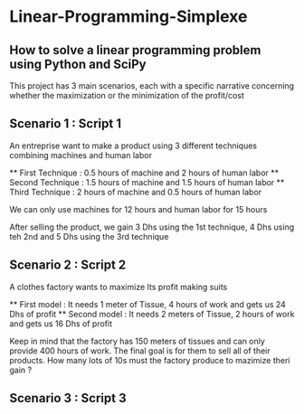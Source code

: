 # Linear-Programming-Simplexe
## How to solve a linear programming problem using Python and SciPy

This project has 3 main scenarios, each with a specific narrative concerning whether the maximization or the minimization of the profit/cost

## Scenario 1 : Script 1 

An entreprise want to make a product using 3 different techniques combining machines and human labor

** First Technique : 0.5 hours of machine and 2 hours of human labor
** Second Technique : 1.5 hours of machine and 1.5 hours of human labor
** Third Technique : 2 hours of machine and 0.5 hours of human labor

We can only use machines for 12 hours and human labor for 15 hours

After selling the product, we gain 3 Dhs using the 1st technique, 4 Dhs using teh 2nd and 5 Dhs using the 3rd technique

## Scenario 2 : Script 2

A clothes factory wants to maximize Its profit making suits

** First model : It needs 1 meter of Tissue, 4 hours of work and gets us 24 Dhs of profit
** Second model : It needs 2 meters of Tissue, 2 hours of work and gets us 16 Dhs of profit

Keep in mind that the factory has 150 meters of tissues and can only provide 400 hours of work.
The final goal is for them to sell all of their products. How many lots of 10s must the factory produce to mazimize theri gain ? 


## Scenario 3 : Script 3 